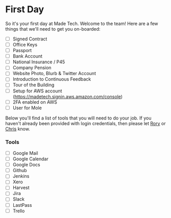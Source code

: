 # First Day

So it's your first day at Made Tech. Welcome to the team! Here are a few things that we'll need to get you on-boarded: 

* [ ] Signed Contract
* [ ] Office Keys
* [ ] Passport
* [ ] Bank Account
* [ ] National Insurance / P45
* [ ] Company Pension 
* [ ] Website Photo, Blurb & Twitter Account
* [ ] Introduction to Continuous Feedback
* [ ] Tour of the Building
* [ ] Setup for AWS account (https://madetech.signin.aws.amazon.com/console)
* [ ] 2FA enabled on AWS
* [ ] User for Mole

Below you'll find a list of tools that you will need to do your job. If you haven't already been provided with login credentials, then please let [Rory](rory@madetech.com) or [Chris](chris@madetech.com) know. 

### Tools
* [ ] Google Mail
* [ ] Google Calendar
* [ ] Google Docs
* [ ] Github
* [ ] Jenkins
* [ ] Xero
* [ ] Harvest
* [ ] Jira
* [ ] Slack
* [ ] LastPass
* [ ] Trello
